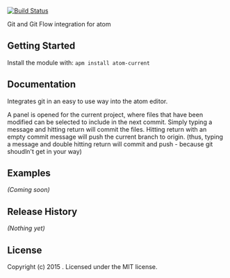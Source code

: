 [![Build Status](https://travis-ci.org/James1345/atom-current.svg?branch=develop)](https://travis-ci.org/James1345/atom-current)

Git and Git Flow integration for atom

## Getting Started
Install the module with: `apm install atom-current`

## Documentation
Integrates git in an easy to use way into the atom editor.

A panel is opened for the current project, where files that have been modified
can be selected to include in the next commit. Simply typing a message and
hitting return will commit the files. Hitting return with an empty commit message
will push the current branch to origin. (thus, typing a message and double hitting
return will commit and push - because git shoudln't get in your way)

## Examples
_(Coming soon)_

## Release History
_(Nothing yet)_

## License
Copyright (c) 2015 . Licensed under the MIT license.
